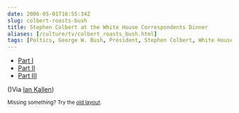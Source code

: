 ```yaml
--- 
date: 2006-05-01T16:55:34Z
slug: colbert-roasts-bush
title: Stephen Colbert at the White House Correspondents Dinner
aliases: [/culture/tv/colbert_roasts_bush.html]
tags: [Poltics, George W. Bush, President, Stephen Colbert, White House Correspondents Dinner, global warming, mission accomplished]
---
```


<ul>
  <li><a href="http://www.youtube.com/watch?v=lcIRXur61II">Part I</a></li>
  <li><a href="http://www.youtube.com/watch?v=HN0INDOkFuo">Part II</a></li>
  <li><a href="http://www.youtube.com/watch?v=rJvar7BKwvQ">Part III</a></li>
</ul>

<p>()Via <a href="http://www.arachna.com/roller/page/spidaman/Weblog" title="Ian Kallen's Blog">Ian Kallen</a>)</p>

<p class="past"><small>Missing something? Try the <a rel="nofollow" href="http://past.justatheory.com/culture/tv/colbert_roasts_bush.html">old layout</a>.</small></p>


